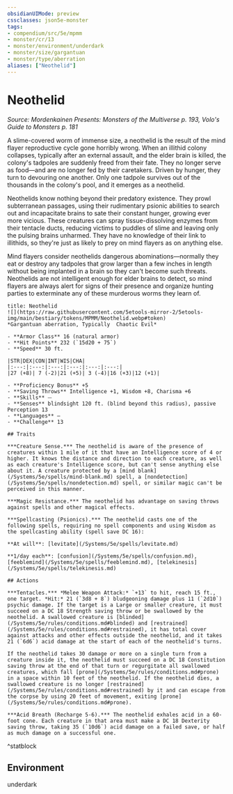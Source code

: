```yaml
---
obsidianUIMode: preview
cssclasses: json5e-monster
tags:
- compendium/src/5e/mpmm
- monster/cr/13
- monster/environment/underdark
- monster/size/gargantuan
- monster/type/aberration
aliases: ["Neothelid"]
---
```

# Neothelid
*Source: Mordenkainen Presents: Monsters of the Multiverse p. 193, Volo's Guide to Monsters p. 181*  

A slime-covered worm of immense size, a neothelid is the result of the mind flayer reproductive cycle gone horribly wrong. When an illithid colony collapses, typically after an external assault, and the elder brain is killed, the colony's tadpoles are suddenly freed from their fate. They no longer serve as food—and are no longer fed by their caretakers. Driven by hunger, they turn to devouring one another. Only one tadpole survives out of the thousands in the colony's pool, and it emerges as a neothelid.

Neothelids know nothing beyond their predatory existence. They prowl subterranean passages, using their rudimentary psionic abilities to search out and incapacitate brains to sate their constant hunger, growing ever more vicious. These creatures can spray tissue-dissolving enzymes from their tentacle ducts, reducing victims to puddles of slime and leaving only the pulsing brains unharmed. They have no knowledge of their link to illithids, so they're just as likely to prey on mind flayers as on anything else.

Mind flayers consider neothelids dangerous abominations—normally they eat or destroy any tadpoles that grow larger than a few inches in length without being implanted in a brain so they can't become such threats. Neothelids are not intelligent enough for elder brains to detect, so mind flayers are always alert for signs of their presence and organize hunting parties to exterminate any of these murderous worms they learn of.

```ad-statblock
title: Neothelid
![](https://raw.githubusercontent.com/5etools-mirror-2/5etools-img/main/bestiary/tokens/MPMM/Neothelid.webp#token)
*Gargantuan aberration, Typically  Chaotic Evil*

- **Armor Class** 16 (natural armor)
- **Hit Points** 232 (`15d20 + 75`)
- **Speed** 30 ft.

|STR|DEX|CON|INT|WIS|CHA|
|:---:|:---:|:---:|:---:|:---:|:---:|
|27 (+8)| 7 (-2)|21 (+5)| 3 (-4)|16 (+3)|12 (+1)|

- **Proficiency Bonus** +5
- **Saving Throws** Intelligence +1, Wisdom +8, Charisma +6
- **Skills** ⏤
- **Senses** blindsight 120 ft. (blind beyond this radius), passive Perception 13
- **Languages** —
- **Challenge** 13

## Traits

***Creature Sense.*** The neothelid is aware of the presence of creatures within 1 mile of it that have an Intelligence score of 4 or higher. It knows the distance and direction to each creature, as well as each creature's Intelligence score, but can't sense anything else about it. A creature protected by a [mind blank](/Systems/5e/spells/mind-blank.md) spell, a [nondetection](/Systems/5e/spells/nondetection.md) spell, or similar magic can't be perceived in this manner.

***Magic Resistance.*** The neothelid has advantage on saving throws against spells and other magical effects.

***Spellcasting (Psionics).*** The neothelid casts one of the following spells, requiring no spell components and using Wisdom as the spellcasting ability (spell save DC 16):

**At will**: [levitate](/Systems/5e/spells/levitate.md)

**1/day each**: [confusion](/Systems/5e/spells/confusion.md), [feeblemind](/Systems/5e/spells/feeblemind.md), [telekinesis](/Systems/5e/spells/telekinesis.md)

## Actions

***Tentacles.*** *Melee Weapon Attack:* `+13` to hit, reach 15 ft., one target. *Hit:* 21 (`3d8 + 8`) bludgeoning damage plus 11 (`2d10`) psychic damage. If the target is a Large or smaller creature, it must succeed on a DC 18 Strength saving throw or be swallowed by the neothelid. A swallowed creature is [blinded](/Systems/5e/rules/conditions.md#blinded) and [restrained](/Systems/5e/rules/conditions.md#restrained), it has total cover against attacks and other effects outside the neothelid, and it takes 21 (`6d6`) acid damage at the start of each of the neothelid's turns.

If the neothelid takes 30 damage or more on a single turn from a creature inside it, the neothelid must succeed on a DC 18 Constitution saving throw at the end of that turn or regurgitate all swallowed creatures, which fall [prone](/Systems/5e/rules/conditions.md#prone) in a space within 10 feet of the neothelid. If the neothelid dies, a swallowed creature is no longer [restrained](/Systems/5e/rules/conditions.md#restrained) by it and can escape from the corpse by using 20 feet of movement, exiting [prone](/Systems/5e/rules/conditions.md#prone).

***Acid Breath (Recharge 5-6).*** The neothelid exhales acid in a 60-foot cone. Each creature in that area must make a DC 18 Dexterity saving throw, taking 35 (`10d6`) acid damage on a failed save, or half as much damage on a successful one.
```
^statblock

## Environment

underdark